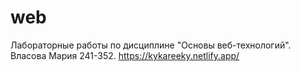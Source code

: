 # web
Лабораторные работы по дисциплине "Основы веб-технологий". Власова Мария 241-352.
https://kykareeky.netlify.app/
